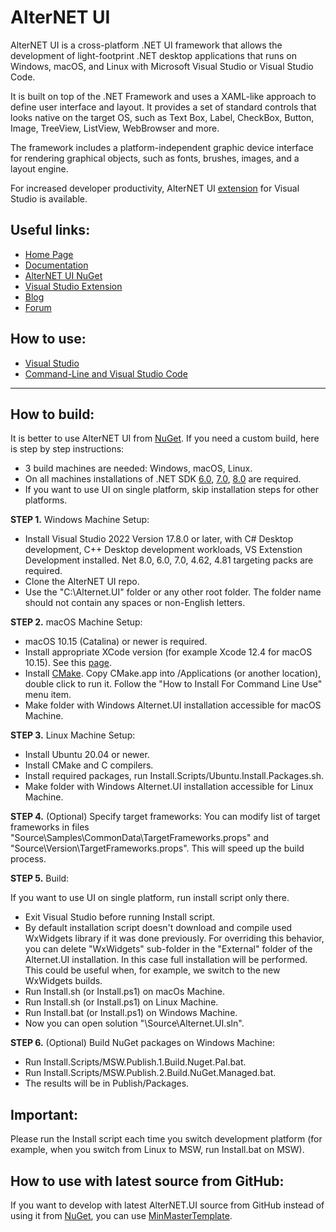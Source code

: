 # AlterNET UI

AlterNET UI is a cross-platform .NET UI framework that allows the development of light-footprint .NET desktop 
applications that runs on Windows, macOS, and Linux with Microsoft Visual Studio or Visual Studio Code.

It is built on top of the .NET Framework and uses a XAML-like approach to define user interface and layout. 
It provides a set of standard controls that looks native on the target OS, such as Text Box, Label, CheckBox, Button, 
Image, TreeView, ListView, WebBrowser and more.

The framework includes a platform-independent graphic device interface for rendering graphical objects, such as fonts, 
brushes, images, and a layout engine.

For increased developer productivity, 
AlterNET UI [extension](https://marketplace.visualstudio.com/items?itemName=AlternetSoftwarePTYLTD.AlternetUIForVS2022) 
for Visual Studio is available.

## Useful links:

- [Home Page](https://www.alternet-ui.com/)
- [Documentation](https://docs.alternet-ui.com/)
- [AlterNET UI NuGet](https://www.nuget.org/packages/Alternet.UI)
- [Visual Studio Extension](https://marketplace.visualstudio.com/items?itemName=AlternetSoftwarePTYLTD.AlternetUIForVS2022)
- [Blog](https://www.alternet-ui.com/blog)
- [Forum](https://forum.alternet-ui.com/)

## How to use:

- [Visual Studio](https://docs.alternet-ui.com/tutorials/hello-world/visual-studio/hello-world-visual-studio.html)
- [Command-Line and Visual Studio Code](https://docs.alternet-ui.com/tutorials/hello-world/command-line/hello-world-command-line.html)

------------

## How to build:

It is better to use AlterNET UI from [NuGet](https://www.nuget.org/packages/Alternet.UI). If you need a custom build, 
here is step by step instructions:

- 3 build machines are needed: Windows, macOS, Linux.
- On all machines installations of .NET SDK [6.0](https://dotnet.microsoft.com/en-us/download/dotnet/6.0),
 [7.0](https://dotnet.microsoft.com/en-us/download/dotnet/7.0), [8.0](https://dotnet.microsoft.com/en-us/download/dotnet/8.0) 
are required.
- If you want to use UI on single platform, skip installation steps for other platforms.

<b>STEP 1.</b> Windows Machine Setup:

- Install Visual Studio 2022 Version 17.8.0 or later, with C# Desktop development, C++ Desktop development workloads, 
VS Extenstion Development installed. Net 8.0, 6.0, 7.0, 4.62, 4.81 targeting packs are required.
- Clone the AlterNET UI repo.
- Use the "C:\Alternet.UI" folder or any other root folder. The folder name should not contain any spaces or non-English letters.

<b>STEP 2.</b> macOS Machine Setup:

- macOS 10.15 (Catalina) or newer is required.
- Install appropriate XCode version (for example Xcode 12.4 for macOS 10.15). See 
this [page](https://developer.apple.com/support/xcode/).
- Install [CMake](https://cmake.org/download/). Copy CMake.app into /Applications (or another location), double click to run it.
 Follow the "How to Install For Command Line Use" menu item.
- Make folder with Windows Alternet.UI installation accessible for macOS Machine.

<b>STEP 3.</b> Linux Machine Setup:

- Install Ubuntu 20.04 or newer.
- Install CMake and C compilers.
- Install required packages, run Install.Scripts/Ubuntu.Install.Packages.sh.
- Make folder with Windows Alternet.UI installation accessible for Linux Machine.

<b>STEP 4.</b> (Optional) Specify target frameworks:
You can modify list of target frameworks in files
"Source\Samples\CommonData\TargetFrameworks.props" and "Source\Version\TargetFrameworks.props".
This will speed up the build process.

<b>STEP 5.</b> Build:

If you want to use UI on single platform, run install script only there.

- Exit Visual Studio before running Install script.
- By default installation script doesn't download and compile used WxWidgets library if it was done previously. For overriding this 
behavior, you can delete "WxWidgets" sub-folder in the "External" folder of the Alternet.UI installation. In this case full installation will be performed. 
This could be useful when, for example, we switch to the new WxWidgets builds.
- Run Install.sh (or Install.ps1) on macOs Machine.
- Run Install.sh (or Install.ps1) on Linux Machine.
- Run Install.bat (or Install.ps1) on Windows Machine.
- Now you can open solution "\Source\Alternet.UI.sln".

<b>STEP 6.</b> (Optional) Build NuGet packages on Windows Machine:

- Run Install.Scripts/MSW.Publish.1.Build.Nuget.Pal.bat.
- Run Install.Scripts/MSW.Publish.2.Build.NuGet.Managed.bat.
- The results will be in Publish/Packages.

## Important:

Please run the Install script each time you switch development platform 
(for example, when you switch from Linux to MSW, run Install.bat on MSW).

## How to use with latest source from GitHub:

If you want to develop with latest AlterNET.UI source from GitHub instead of using it from 
[NuGet](https://www.nuget.org/packages/Alternet.UI), you can use 
[MinMasterTemplate](https://github.com/alternetsoft/AlternetUI/tree/master/Install.Scripts/MinMasterTemplate).
